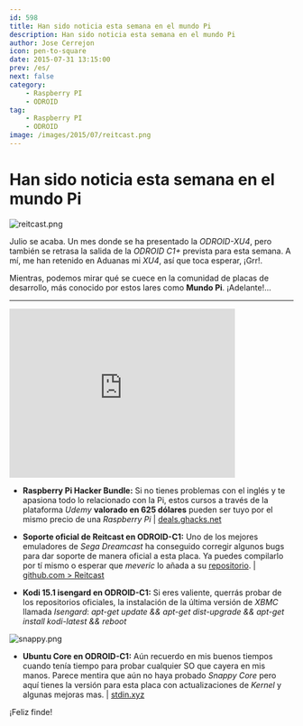 ```yaml
---
id: 598
title: Han sido noticia esta semana en el mundo Pi
description: Han sido noticia esta semana en el mundo Pi
author: Jose Cerrejon
icon: pen-to-square
date: 2015-07-31 13:15:00
prev: /es/
next: false
category:
    - Raspberry PI
    - ODROID
tag:
    - Raspberry PI
    - ODROID
image: /images/2015/07/reitcast.png
---
```


# Han sido noticia esta semana en el mundo Pi

![reitcast.png](/images/2015/07/reitcast.png)

Julio se acaba. Un mes donde se ha presentado la _ODROID-XU4_, pero también se retrasa la salida de la _ODROID C1+_ prevista para esta semana. A mí, me han retenido en Aduanas mi _XU4_, así que toca esperar, ¡Grr!.

Mientras, podemos mirar qué se cuece en la comunidad de placas de desarrollo, más conocido por estos lares como **Mundo Pi**. ¡Adelante!...

---

<iframe width="400" height="300" src="https://www.youtube.com/embed/slCwLTCz7DQ?rel=0&amp;showinfo=0" frameborder="0" allowfullscreen></iframe>

-   **Raspberry Pi Hacker Bundle:** Si no tienes problemas con el inglés y te apasiona todo lo relacionado con la Pi, estos cursos a través de la plataforma _Udemy_ **valorado en 625 dólares** pueden ser tuyo por el mismo precio de una _Raspberry Pi_ | [deals.ghacks.net](https://deals.ghacks.net/sales/raspberry-pi-hacker-bundle)

-   **Soporte oficial de Reitcast en ODROID-C1:** Uno de los mejores emuladores de _Sega Dreamcast_ ha conseguido corregir algunos bugs para dar soporte de manera oficial a esta placa. Ya puedes compilarlo por tí mismo o esperar que _meveric_ lo añada a su [repositorio](https://oph.mdrjr.net/meveric/). | [github.com > Reitcast](https://github.com/reicast/reicast-emulator/pull/708)

-   **Kodi 15.1 isengard en ODROID-C1:** Si eres valiente, querrás probar de los repositorios oficiales, la instalación de la última versión de _XBMC_ llamada _Isengard_: _apt-get update && apt-get dist-upgrade && apt-get install kodi-latest && reboot_

![snappy.png](/images/2015/07/snappy.png)

-   **Ubuntu Core en ODROID-C1:** Aún recuerdo en mis buenos tiempos cuando tenía tiempo para probar cualquier SO que cayera en mis manos. Parece mentira que aún no haya probado _Snappy Core_ pero aquí tienes la versión para esta placa con actualizaciones de _Kernel_ y algunas mejoras mas. | [stdin.xyz](https://www.stdin.xyz/downloads/snappy/odroidc/)

¡Feliz finde!

